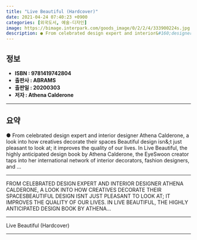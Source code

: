 ```yaml
---
title: "Live Beautiful (Hardcover)"
date: 2021-04-24 07:40:23 +0900
categories: [외국도서, 예술-디자인]
image: https://bimage.interpark.com/goods_image/0/2/2/4/333900224s.jpg
description: ● From celebrated design expert and interior&#160;designer Athena&#160;Calderone, a look into how creatives decorate their spaces&#160;Beautiful design isn&;t
---
```


## **정보**

- **ISBN : 9781419742804**
- **출판사 : ABRAMS**
- **출판일 : 20200303**
- **저자 : Athena Calderone**

------



## **요약**

●  From celebrated design expert and interior&#160;designer Athena&#160;Calderone, a look into how creatives decorate their spaces&#160;Beautiful design isn&;t just pleasant to look at; it improves the quality of our lives. In Live Beautiful, the highly anticipated design book by Athena Calderone, the EyeSwoon creator taps into her international network of interior decorators, fashion designers, and ...

------

FROM CELEBRATED DESIGN EXPERT AND INTERIOR DESIGNER ATHENA CALDERONE, A LOOK INTO HOW CREATIVES DECORATE THEIR SPACESBEAUTIFUL DESIGN ISNT JUST PLEASANT TO LOOK AT; IT IMPROVES THE QUALITY OF OUR LIVES. IN LIVE BEAUTIFUL, THE HIGHLY ANTICIPATED DESIGN BOOK BY ATHENA... 

------


Live Beautiful (Hardcover) 

------


